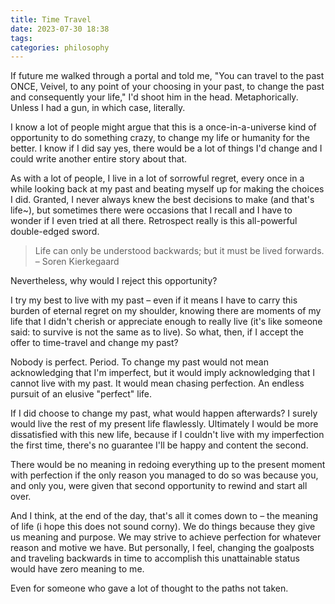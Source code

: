 ```yaml
---
title: Time Travel
date: 2023-07-30 18:38
tags:
categories: philosophy
---
```


If future me walked through a portal and told me, "You can travel to the past ONCE, Veivel, to any point of your choosing in your past, to change the past and consequently your life," I'd shoot him in the head. Metaphorically. Unless I had a gun, in which case, literally.

I know a lot of people might argue that this is a once-in-a-universe kind of opportunity to do something crazy, to change my life or humanity for the better. I know if I did say yes, there would be a lot of things I'd change and I could write another entire story about that. 

As with a lot of people, I live in a lot of sorrowful regret, every once in a while looking back at my past and beating myself up for making the choices I did. Granted, I never always knew the best decisions to make (and that's life~), but sometimes there were occasions that I recall and I have to wonder if I even tried at all there. Retrospect really is this all-powerful double-edged sword.

> Life can only be understood backwards; but it must be lived forwards. – Soren Kierkegaard

Nevertheless, why would I reject this opportunity? 

I try my best to live with my past – even if it means I have to carry this burden of eternal regret on my shoulder, knowing there are moments of my life that I didn't cherish or appreciate enough to really live (it's like someone said: to survive is not the same as to live). So what, then, if I accept the offer to time-travel and change my past?

Nobody is perfect. Period. To change my past would not mean acknowledging that I'm imperfect, but it would imply acknowledging that I cannot live with my past. It would mean chasing perfection. An endless pursuit of an elusive "perfect" life. 

If I did choose to change my past, what would happen afterwards? I surely would live the rest of my present life flawlessly. Ultimately I would be more dissatisfied with this new life, because if I couldn't live with my imperfection the first time, there's no guarantee I'll be happy and content the second.

There would be no meaning in redoing everything up to the present moment with perfection if the only reason you managed to do so was because you, and only you, were given that second opportunity to rewind and start all over.

And I think, at the end of the day, that's all it comes down to – the meaning of life (i hope this does not sound corny). We do things because they give us meaning and purpose. We may strive to achieve perfection for whatever reason and motive we have. But personally, I feel, changing the goalposts and traveling backwards in time to accomplish this unattainable status would have zero meaning to me.

Even for someone who gave a lot of thought to the paths not taken.